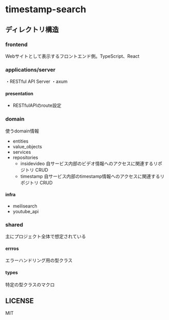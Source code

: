 # timestamp-search
## ディレクトリ構造
### frontend
Webサイトとして表示するフロントエンド側。TypeScript、React

### applications/server
・RESTful API Server
・axum

#### presentation
- RESTfulAPIのroute設定

### domain
使うdomain情報
- entities
- value_objects
- services
- repositories
    - insidevideo 自サービス内部のビデオ情報へのアクセスに関連するリポジトリ CRUD
    - timestamp 自サービス内部のtimestamp情報へのアクセスに関連するリポジトリ CRUD

#### infra
- meilisearch
- youtube_api

### shared
主にプロジェクト全体で想定されている
#### errros
エラーハンドリング用の型クラス
#### types
特定の型クラスのマクロ

## LICENSE
MIT